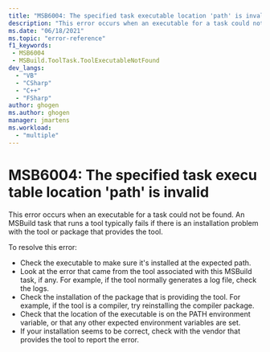 ```yaml
---
title: "MSB6004: The specified task executable location 'path' is invalid"
description: "This error occurs when an executable for a task could not be found. An MSBuild task that runs a tool typically fails if there is an installation problem with the tool or package that provides the tool."
ms.date: "06/18/2021"
ms.topic: "error-reference"
f1_keywords:
 - MSB6004
 - MSBuild.ToolTask.ToolExecutableNotFound
dev_langs:
  - "VB"
  - "CSharp"
  - "C++"
  - "FSharp"
author: ghogen
ms.author: ghogen
manager: jmartens
ms.workload:
  - "multiple"
---
```

# MSB6004: The specified task executable location 'path' is invalid

This error occurs when an executable for a task could not be found. An MSBuild task that runs a tool typically fails if there is an installation problem with the tool or package that provides the tool.

To resolve this error:

- Check the executable to make sure it's installed at the expected path.
- Look at the error that came from the tool associated with this MSBuild task, if any. For example, if the tool normally generates a log file, check the logs.
- Check the installation of the package that is providing the tool. For example, if the tool is a compiler, try reinstalling the compiler package.
- Check that the location of the executable is on the PATH environment variable, or that any other expected environment variables are set.
- If your installation seems to be correct, check with the vendor that provides the tool to report the error.
